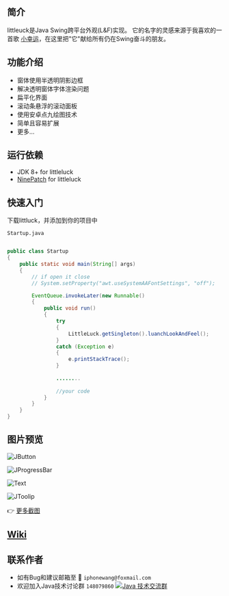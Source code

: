 ## 简介
littleuck是Java Swing跨平台外观(L&F)实现。 它的名字的灵感来源于我喜欢的一首歌
[小幸运](http://bd.kuwo.cn/yinyue/7204931?from=baidu)，在这里把"它"献给所有仍在Swing奋斗的朋友。

## 功能介绍
* 窗体使用半透明阴影边框
* 解决透明窗体字体渲染问题
* 扁平化界面
* 滚动条悬浮的滚动面板
* 使用安卓点九绘图技术
* 简单且容易扩展
* 更多...

## 运行依赖
* JDK 8+ for littleluck
* [NinePatch](https://github.com/freeseawind/NinePatch) for littleluck

## 快速入门

下载littluck，并添加到你的项目中

`Startup.java`<br>

```Java

public class Startup
{
    public static void main(String[] args)
    {
        // if open it close
        // System.setProperty("awt.useSystemAAFontSettings", "off");

        EventQueue.invokeLater(new Runnable()
        {
            public void run()
            {
                try
                {
                    LittleLuck.getSingleton().luanchLookAndFeel();
                }
                catch (Exception e)
                {
                    e.printStackTrace();
                }
                
                ........
                
                //your code
            }
        }
    }
}

```

## 图片预览
![JButton](https://raw.githubusercontent.com/freeseawind/littleluck/master/screenshots/1.png)

![JProgressBar](https://raw.githubusercontent.com/freeseawind/littleluck/master/screenshots/6.png)

![Text](https://raw.githubusercontent.com/freeseawind/littleluck/master/screenshots/7.png)

![JToolip](https://raw.githubusercontent.com/freeseawind/littleluck/master/screenshots/8.png)

:point_right: [更多截图](https://github.com/freeseawind/littleluck/wiki/Screenshots)

## [Wiki](https://github.com/freeseawind/littleluck/wiki)

## 联系作者
* 如有Bug和建议邮箱至 :love_letter:  `iphonewang@foxmail.com`
* 欢迎加入Java技术讨论群 `148079860` <a target="_blank" href="http://shang.qq.com/wpa/qunwpa?idkey=1db134f79c4bcb759a21302f4243a88ffb20f8f7b6ae5e66c38bd5c02604aa27"><img border="0" src="http://pub.idqqimg.com/wpa/images/group.png" alt="Java 技术交流群" title="Java 技术交流群"></a>
